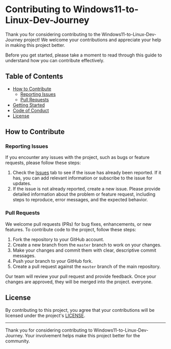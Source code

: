 # Contributing to Windows11-to-Linux-Dev-Journey

Thank you for considering contributing to the Windows11-to-Linux-Dev-Journey project! We welcome your contributions and appreciate your help in making this project better.

Before you get started, please take a moment to read through this guide to understand how you can contribute effectively.

## Table of Contents

- [How to Contribute](#how-to-contribute)
  - [Reporting Issues](#reporting-issues)
  - [Pull Requests](#pull-requests)
- [Getting Started](#getting-started)
- [Code of Conduct](#code-of-conduct)
- [License](#license)

## How to Contribute

### Reporting Issues

If you encounter any issues with the project, such as bugs or feature requests, please follow these steps:

1. Check the [Issues](https://github.com/kdcllc/windows11-to-linux-dev-journey/issues) tab to see if the issue has already been reported. If it has, you can add relevant information or subscribe to the issue for updates.
2. If the issue is not already reported, create a new issue. Please provide detailed information about the problem or feature request, including steps to reproduce, error messages, and the expected behavior.

### Pull Requests

We welcome pull requests (PRs) for bug fixes, enhancements, or new features. To contribute code to the project, follow these steps:

1. Fork the repository to your GitHub account.
2. Create a new branch from the `master` branch to work on your changes.
3. Make your changes and commit them with clear, descriptive commit messages.
4. Push your branch to your GitHub fork.
5. Create a pull request against the `master` branch of the main repository.

Our team will review your pull request and provide feedback. Once your changes are approved, they will be merged into the project.
everyone.

## License

By contributing to this project, you agree that your contributions will be licensed under the project's [LICENSE](LICENSE).

---

Thank you for considering contributing to Windows11-to-Linux-Dev-Journey. Your involvement helps make this project better for the community.
